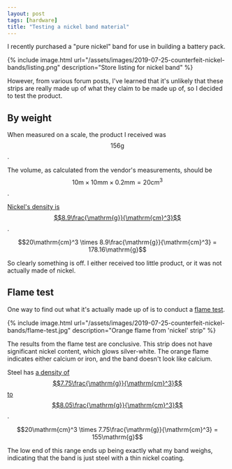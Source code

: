 ```yaml
---
layout: post
tags: [hardware]
title: "Testing a nickel band material"
---
```


I recently purchased a "pure nickel" band for use in building a battery pack.

{% include image.html
    url="/assets/images/2019-07-25-counterfeit-nickel-bands/listing.png"
    description="Store listing for nickel band" %}

However, from various forum posts, I've learned that it's unlikely that these
strips are really made up of what they claim to be made up of, so I decided to
test the product.

## By weight

When measured on a scale, the product I received was $$156\mathrm{g}$$.

The volume, as calculated from the vendor's measurements, should be
$$10\mathrm{m} \times 10\mathrm{mm} \times 0.2\mathrm{mm} = 20\mathrm{cm}^3$$.

[Nickel's density is $$8.9\frac{\mathrm{g}}{\mathrm{cm}^3}$$][nickel-density].

[nickel-density]: https://en.wikipedia.org/wiki/Nickel

$$20\mathrm{cm}^3 \times 8.9\frac{\mathrm{g}}{\mathrm{cm}^3} = 178.16\mathrm{g}$$

So clearly something is off. I either received too little product, or it was not
actually made of nickel.

## Flame test

One way to find out what it's actually made up of is to conduct a [flame
test][].

[flame test]: https://en.wikipedia.org/wiki/Flame_test

{% include image.html
    url="/assets/images/2019-07-25-counterfeit-nickel-bands/flame-test.jpg"
    description="Orange flame from 'nickel' strip" %}

The results from the flame test are conclusive. This strip does not have
significant nickel content, which glows silver-white. The orange flame indicates
either calcium or iron, and the band doesn't look like calcium.

Steel has [a density of $$7.75\frac{\mathrm{g}}{\mathrm{cm}^3}$$ to
$$8.05\frac{\mathrm{g}}{\mathrm{cm}^3}$$][steel-density].

[steel-density]: https://en.wikipedia.org/wiki/Steel#Material_properties

$$20\mathrm{cm}^3 \times 7.75\frac{\mathrm{g}}{\mathrm{cm}^3} = 155\mathrm{g}$$

The low end of this range ends up being exactly what my band weighs, indicating
that the band is just steel with a thin nickel coating.

